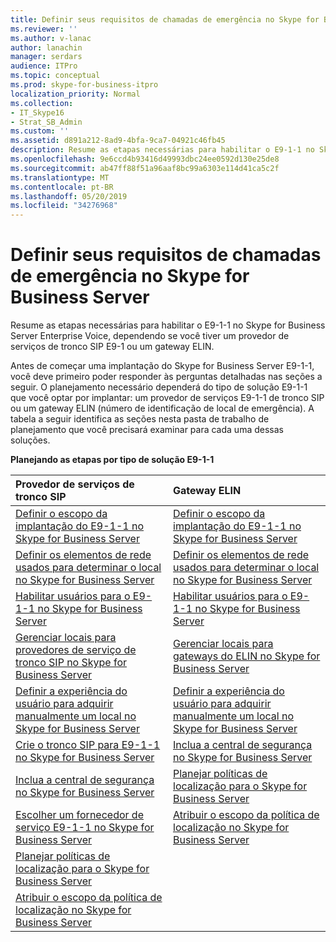 ```yaml
---
title: Definir seus requisitos de chamadas de emergência no Skype for Business Server
ms.reviewer: ''
ms.author: v-lanac
author: lanachin
manager: serdars
audience: ITPro
ms.topic: conceptual
ms.prod: skype-for-business-itpro
localization_priority: Normal
ms.collection:
- IT_Skype16
- Strat_SB_Admin
ms.custom: ''
ms.assetid: d891a212-8ad9-4bfa-9ca7-04921c46fb45
description: Resume as etapas necessárias para habilitar o E9-1-1 no Skype for Business Server Enterprise Voice, dependendo se você tiver um provedor de serviços de tronco SIP E9-1 ou um gateway ELIN.
ms.openlocfilehash: 9e6ccd4b93416d49993dbc24ee0592d130e25de8
ms.sourcegitcommit: ab47ff88f51a96aaf8bc99a6303e114d41ca5c2f
ms.translationtype: MT
ms.contentlocale: pt-BR
ms.lasthandoff: 05/20/2019
ms.locfileid: "34276968"
---
```

# <a name="define-your-requirements-for-emergency-calls-in-skype-for-business-server"></a>Definir seus requisitos de chamadas de emergência no Skype for Business Server
 
Resume as etapas necessárias para habilitar o E9-1-1 no Skype for Business Server Enterprise Voice, dependendo se você tiver um provedor de serviços de tronco SIP E9-1 ou um gateway ELIN.
  
Antes de começar uma implantação do Skype for Business Server E9-1-1, você deve primeiro poder responder às perguntas detalhadas nas seções a seguir. O planejamento necessário dependerá do tipo de solução E9-1-1 que você optar por implantar: um provedor de serviços E9-1-1 de tronco SIP ou um gateway ELIN (número de identificação de local de emergência). A tabela a seguir identifica as seções nesta pasta de trabalho de planejamento que você precisará examinar para cada uma dessas soluções.
  
**Planejando as etapas por tipo de solução E9-1-1**

|**Provedor de serviços de tronco SIP**|**Gateway ELIN**|
|:-----|:-----|
|[Definir o escopo da implantação do E9-1-1 no Skype for Business Server](scope.md) <br/> |[Definir o escopo da implantação do E9-1-1 no Skype for Business Server](scope.md) <br/> |
|[Definir os elementos de rede usados para determinar o local no Skype for Business Server](network-location.md) <br/> |[Definir os elementos de rede usados para determinar o local no Skype for Business Server](network-location.md) <br/> |
|[Habilitar usuários para o E9-1-1 no Skype for Business Server](enable-users.md) <br/> |[Habilitar usuários para o E9-1-1 no Skype for Business Server](enable-users.md) <br/> |
|[Gerenciar locais para provedores de serviço de tronco SIP no Skype for Business Server](manage-locations.md) <br/> |[Gerenciar locais para gateways do ELIN no Skype for Business Server](elin-gateways.md) <br/> |
|[Definir a experiência do usuário para adquirir manualmente um local no Skype for Business Server](manually-acquiring-a-location.md) <br/> |[Definir a experiência do usuário para adquirir manualmente um local no Skype for Business Server](manually-acquiring-a-location.md) <br/> |
|[Crie o tronco SIP para E9-1-1 no Skype for Business Server](design-the-sip-trunk.md) <br/> |[Inclua a central de segurança no Skype for Business Server](security-desk.md) <br/> |
|[Inclua a central de segurança no Skype for Business Server](security-desk.md) <br/> |[Planejar políticas de localização para o Skype for Business Server](location-policies.md) <br/> |
|[Escolher um fornecedor de serviço E9-1-1 no Skype for Business Server](choose-a-service-provider.md) <br/> |[Atribuir o escopo da política de localização no Skype for Business Server](location-policy-scope.md) <br/> |
|[Planejar políticas de localização para o Skype for Business Server](location-policies.md) <br/> ||
|[Atribuir o escopo da política de localização no Skype for Business Server](location-policy-scope.md) <br/> ||
   

